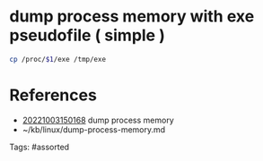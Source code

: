 # dump process memory with exe pseudofile ( simple )
```bash
cp /proc/$1/exe /tmp/exe
```

# References
- [20221003150168](/zet/20221003150168/README.md) dump process memory
- ~/kb/linux/dump-process-memory.md

Tags:
    #assorted
